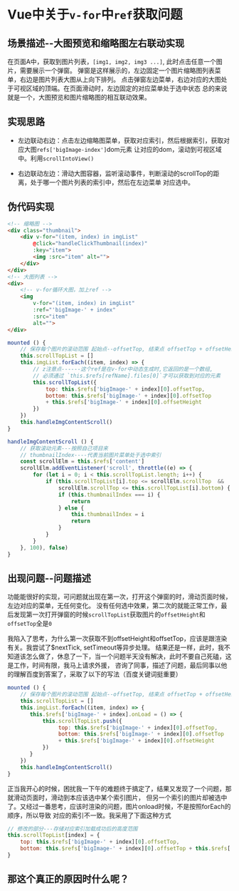 # Vue中关于`v-for`中`ref`获取问题

## 场景描述--大图预览和缩略图左右联动实现

在页面A中，获取到图片列表，`[img1, img2, img3 ...]`, 此时点击任意一个图片，需要展示一个弹窗。
弹窗是这样展示的，左边固定一个图片缩略图列表菜单，右边是图片列表大图从上向下排列。
点击弹窗左边菜单，右边对应的大图处于可视区域的顶端。在页面滑动时，左边固定的对应菜单处于选中状态
总的来说就是一个，大图预览和图片缩略图的相互联动效果。

## 实现思路

* 左边联动右边：点击左边缩略图菜单，获取对应索引，然后根据索引，获取对应大图`refs['bigImage-index']`dom元素
让对应的dom，滚动到可视区域中。利用`scrollIntoView()`

* 右边联动左边：滑动大图容器，监听滚动事件，判断滚动的scrollTop的距离，处于哪一个图片列表的索引中，然后在左边菜单
对应选中。

## 伪代码实现

```html
<!-- 缩略图 -->
<div class="thumbnail">
    <div v-for="(item, index) in imgList"
        @click="handleClickThumbnail(index)"
        :key="item">
        <img :src="item" alt="">
    </div>
</div>
<!-- 大图列表 -->
<div>
    <!-- v-for循环大图，加上ref -->
    <img
        v-for="(item, index) in imgList"
        :ref="'bigImage-' + index"
        :src="item"
        alt="">
</div>
```

```js
mounted () {
    // 保存每个图片的滚动范围 起始点--offsetTop, 结束点 offsetTop + offsetHeight
    this.scrollTopList = []
    this.imgList.forEach((item, index) => {
        // z注意点------这个ref是在v-for中动态生成时,它返回的是一个数组,
        // 必须通过 `this.$refs[refName].files[0]`才可以获取到对应的元素
        this.scrollTopList({
            top: this.$refs['bigImage-' + index][0].offsetTop,
            bottom: this.$refs['bigImage-' + index][0].offsetTop
            + this.$refs['bigImage-' + index][0].offsetHeight
        })
    })
    this.handleImgContentScroll()
}

handleImgContentScroll () {
    // 获取滚动元素---按照自己项目来
    // thumbnailIndex----代表当前图片菜单处于选中索引
    const scrollElm = this.$refs['content']
    scrollElm.addEventListener('scroll', throttle((e) => {
        for (let i = 0; i < this.scrollTopList.length; i++) {
            if (this.scrollTopList[i].top <= scrollElm.scrollTop  &&
                scrollElm.scrollTop <= this.scrollTopList[i].bottom) {
                if (this.thumbnailIndex === i) {
                    return
                } else {
                    this.thumbnailIndex = i
                    return
                }
            }
        }
    }, 100), false)
}
```

## 出现问题--问题描述

功能能很好的实现，可问题就出现在第一次，打开这个弹窗的时，滑动页面时候，左边对应的菜单，无任何变化。
没有任何选中效果，第二次的就能正常工作，最后发现第一次打开弹窗的时候`scrollTopList`获取图片的`offsetHeight`和`offsetTop`全是`0`

我陷入了思考，为什么第一次获取不到offsetHeight和offsetTop，应该是跟渲染有关。我尝试了$nextTick, setTimeout等异步处理。
结果还是一样，此时，我不知道该怎么做了，休息了一下，当一个问题半天没有解决，此时不要自己死磕，这是工作，时间有限，我马上请求外援，
咨询了同事，描述了问题，最后同事以他的理解百度到答案了，采取了以下的写法（百度关键词挺重要）

```js
mounted () {
    // 保存每个图片的滚动范围 起始点--offsetTop, 结束点 offsetTop + offsetHeight
    this.scrollTopList = []
    this.imgList.forEach((item, index) => {
       this.$refs['bigImage-' + index].onLoad = () => {
           this.scrollTopList.push({
                top: this.$refs['bigImage-' + index][0].offsetTop,
                bottom: this.$refs['bigImage-' + index][0].offsetTop
                + this.$refs['bigImage-' + index][0].offsetHeight
           })
       }
    })
    this.handleImgContentScroll()
}
```

正当我开心的时候，困扰我一下午的难题终于搞定了，结果又发现了一个问题，那就滑动页面时，滑动到本应该选中某个索引图片，
但另一个索引的图片却被选中了。又经过一番思考，应该时渲染的问题，图片onload时候，不是按照forEach的顺序，所以导致
对应的索引不一致。我采用了下面这种方式

```js
// 修改的部分---存储对应索引加载成功后的高度范围
this.scrollTopList[index] = {
    top: this.$refs['bigImage-' + index][0].offsetTop,
    bottom: this.$refs['bigImage-' + index][0].offsetTop + this.$refs['bigImage-' + index][0].offsetHeight
}
```

## 那这个真正的原因时什么呢？